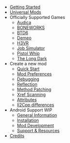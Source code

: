 - [Getting Started](gettingstarted.md)
- [Universal Mods](games/universal.md)
- <span class=rootfolder>Officially Supported Games</span>
    - [Audica](games/audica.md)
    - [BONEWORKS](games/boneworks.md)
    - [BTD6](games/btd6.md)
    - [Demeo](games/demeo.md)
    - [H3VR](games/h3vr.md)
    - [Job Simulator](games/jobsimulator.md)
    - [Pistol Whip](games/pistolwhip.md)
    - [The Long Dark](games/tld.md)
- <span class=rootfolder>Create a new mod</span>
    - [Quick Start](modders/quickstart.md)
    - [Mod Preferences](modders/preferences.md)
    - [Debugging](modders/debugging.md)
    - [Reflection](modders/reflection.md)
    - [Method Patching](modders/patching.md)
    - [Xref Scanning](modders/xrefscanning.md)
    - [Attributes](modders/attributes.md)
    - [Il2Cpp differences](modders/il2cppdifferences.md)
- <span class=rootfolder>Android Support WIP</span>
    - [General Information](android/general.md)
    - [Installation](android/installation.md)
    - [Mod Development](android/mod_development.md)
    - [Support & Resources](android/support.md)
- [Credits](credits.md)
